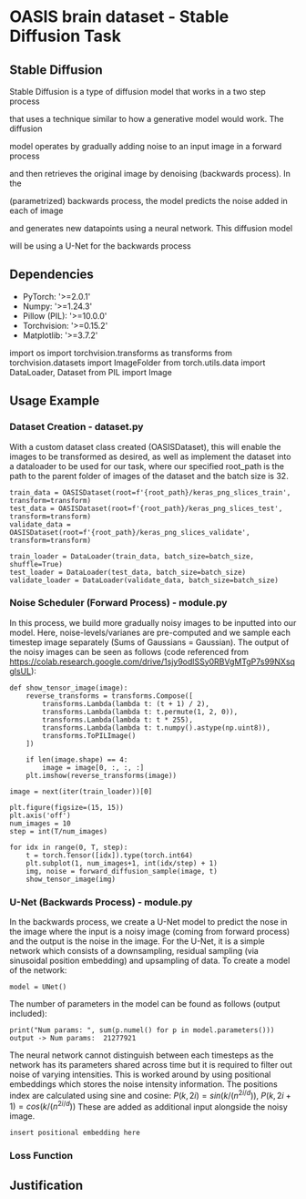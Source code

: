 # OASIS brain dataset - Stable Diffusion Task


## Stable Diffusion
Stable Diffusion is a type of diffusion model that works in a two step process

that uses a technique similar to how a generative model would work. The diffusion

model operates by gradually adding noise to an input image in a forward process

and then retrieves the original image by denoising (backwards process). In the

(parametrized) backwards process, the model predicts the noise added in each of image 

and generates new datapoints using a neural network. This diffusion model

will be using a U-Net for the backwards process


## Dependencies

* PyTorch: '>=2.0.1'
* Numpy: '>=1.24.3'
* Pillow (PIL): '>=10.0.0'
* Torchvision: '>=0.15.2'
* Matplotlib: '>=3.7.2'

import os
import torchvision.transforms as transforms
from torchvision.datasets import ImageFolder
from torch.utils.data import DataLoader, Dataset
from PIL import Image

## Usage Example

### Dataset Creation - dataset.py

With a custom dataset class created (OASISDataset), this will enable the images to be transformed
as desired, as well as implement the dataset into a dataloader to be used for our task, where our
specified root_path is the path to the parent folder of images of the dataset and the batch size is 32.

```
train_data = OASISDataset(root=f'{root_path}/keras_png_slices_train', transform=transform)
test_data = OASISDataset(root=f'{root_path}/keras_png_slices_test', transform=transform)
validate_data = OASISDataset(root=f'{root_path}/keras_png_slices_validate', transform=transform)

train_loader = DataLoader(train_data, batch_size=batch_size, shuffle=True)
test_loader = DataLoader(test_data, batch_size=batch_size)
validate_loader = DataLoader(validate_data, batch_size=batch_size)
```

### Noise Scheduler (Forward Process) - module.py

In this process, we build more gradually noisy images to be inputted into our model. Here,
noise-levels/varianes are pre-computed and we sample each timestep image separately
(Sums of Gaussians = Gaussian). The output of the noisy images can be seen as follows 
(code referenced from https://colab.research.google.com/drive/1sjy9odlSSy0RBVgMTgP7s99NXsqglsUL):

```
def show_tensor_image(image):
    reverse_transforms = transforms.Compose([
        transforms.Lambda(lambda t: (t + 1) / 2),
        transforms.Lambda(lambda t: t.permute(1, 2, 0)),
        transforms.Lambda(lambda t: t * 255),
        transforms.Lambda(lambda t: t.numpy().astype(np.uint8)),
        transforms.ToPILImage()
    ])
    
    if len(image.shape) == 4:
        image = image[0, :, :, :]
    plt.imshow(reverse_transforms(image))

image = next(iter(train_loader))[0]

plt.figure(figsize=(15, 15))
plt.axis('off')
num_images = 10
step = int(T/num_images)

for idx in range(0, T, step):
    t = torch.Tensor([idx]).type(torch.int64)
    plt.subplot(1, num_images+1, int(idx/step) + 1)
    img, noise = forward_diffusion_sample(image, t)
    show_tensor_image(img)
```


### U-Net (Backwards Process) - module.py

In the backwards process, we create a U-Net model to predict the nose in the image where
the input is a noisy image (coming from forward process) and the output is the noise
in the image. For the U-Net, it is a simple network which consists of a downsampling,
residual sampling (via sinusoidal position embedding) and upsampling of data. To create
a model of the network:

```
model = UNet()
```

The number of parameters in the model can be found as follows (output included):

```
print("Num params: ", sum(p.numel() for p in model.parameters()))
output -> Num params:  21277921
```

The neural network cannot distinguish between each timesteps as the network has its parameters
shared across time but it is required to filter out noise of varying intensities. This is worked
around by using positional embeddings which stores the noise intensity information. The positions
index are calculated using sine and cosine: $P(k, 2i) = sin(k/(n^{2i/d}))$, $P(k, 2i + 1) = cos(k/(n^{2i/d}))$
These are added as additional input alongside the noisy image.

```
insert positional embedding here
```



### Loss Function


## Justification


